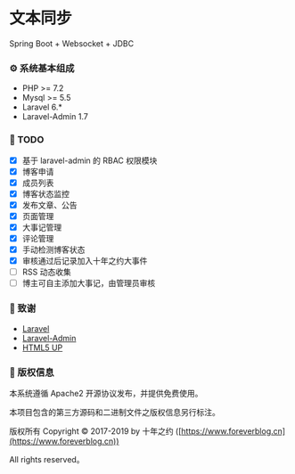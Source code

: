 # 文本同步
Spring Boot + Websocket + JDBC
### ⚙ 系统基本组成
- PHP >= 7.2
- Mysql >= 5.5
- Laravel 6.*
- Laravel-Admin 1.7

### 📌 TODO
* [x] 基于 laravel-admin 的 RBAC 权限模块
* [x] 博客申请
* [x] 成员列表
* [x] 博客状态监控
* [x] 发布文章、公告
* [x] 页面管理
* [x] 大事记管理
* [x] 评论管理
* [x] 手动检测博客状态
* [x] 审核通过后记录加入十年之约大事件
* [ ] RSS 动态收集
* [ ] 博主可自主添加大事记，由管理员审核

### 💖 致谢
- [Laravel](https://laravel.com/)
- [Laravel-Admin](http://laravel-admin.org/)
- [HTML5 UP](https://html5up.net/)

### 📝 版权信息

本系统遵循 Apache2 开源协议发布，并提供免费使用。

本项目包含的第三方源码和二进制文件之版权信息另行标注。

版权所有 Copyright © 2017-2019 by 十年之约 ([https://www.foreverblog.cn](https://www.foreverblog.cn))

All rights reserved。
